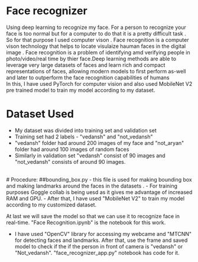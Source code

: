 # Face recognizer 
Using deep learning to recognize my face.
For a person to recognize your face is too normal but 
for a computer to do that it is a pretty difficult task .
So for that purpose I used computer vison .
Face recognition is a computer vison technology that helps to locate visulaize hauman faces in 
the digital image .
Face recognition is a problem of identifying amd verifying people in photo/video/real time 
by thier face.Deep learning methods are able to leverage very large datasets of faces and 
learn rich and compact representations of faces, allowing modern models to first perform as-well and later to outperform the face recognition capabilities of humans
<BR>In this, I have used PyTorch for computer vision and also used MobileNet V2 pre trained model to train my model according to my dataset.
 <BR>
  # Dataset Used
- My dataset was divided into training set and validation set
- Training set had 2 labels - "vedansh" and "not_vedansh"
- "vedansh" folder had around 200 images of my face and "not_aryan" folder had around 100 images of random faces
- Similarly in validation set "vedansh" consist of 90 images and "not_vedansh" consists of around 90 images.
<BR>
 # Procedure:
  ##bounding_box.py
  - this file is used for making bounding box and making landmarks around the faces in the datasets .
  - For training purposes Goggle collab is being uesd as it gives me advantage of increased RAM and GPU.
  - After that, I have used "MobileNet V2" to train my model according to my customized dataset.
  
  At last we will save the model so that we can use it to recognize face in real-time. 
  "Face Recognition.ipynb" is the notebook for this work.
  - I have used "OpenCV" library for accessing my webcame and "MTCNN" for detecting faces and landmarks. After that, use the frame and saved model to check if the if the person in front of camera is "vedansh" or "Not_vedansh". "face_recognizer_app.py" notebook has code for it.
  
  
  
